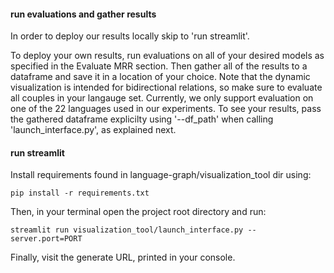 #### run evaluations and gather results

In order to deploy our results locally skip to 'run streamlit'.

To deploy your own results, run evaluations on all of your desired models as specified in the Evaluate MRR section. Then gather all of the results to a dataframe and save it in a location of your choice. Note that the dynamic visualization is intended for bidirectional relations, so make sure to evaluate all couples in your langauge set. Currently, we only support evaluation on one of the 22 languages used in our experiments. To see your results, pass the gathered dataframe explicilty using '--df_path' when calling 'launch_interface.py', as explained next. 

#### run streamlit
Install requirements found in language-graph/visualization_tool dir using:
```
pip install -r requirements.txt
```
Then, in your terminal open the project root directory and run:
```
streamlit run visualization_tool/launch_interface.py --server.port=PORT 
```
Finally, visit the generate URL, printed in your console.
